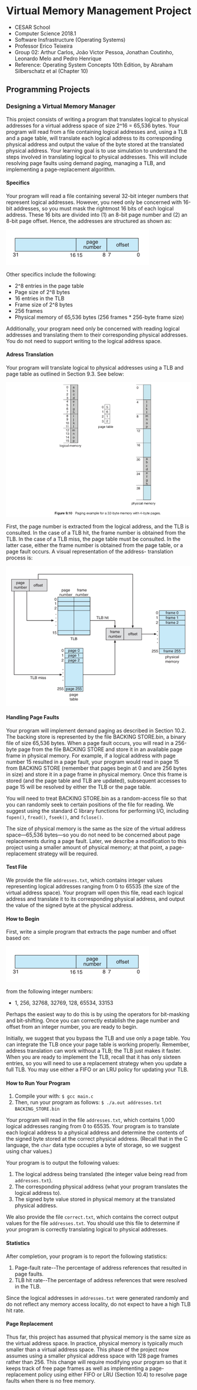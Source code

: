 # Virtual Memory Management Project

* CESAR School
* Computer Science 2018.1
* Software Insfrastructure (Operating Systems)
* Professor Erico Teixeira
* Group 02: Arthur Carlos, João Victor Pessoa, Jonathan Coutinho, Leonardo Melo and Pedro Henrique
* Reference: Operating System Concepts 10th Edition, by Abraham Silberschatz et al (Chapter 10)

## Programming Projects

### Designing a Virtual Memory Manager

This project consists of writing a program that translates logical to physical addresses for a virtual address space of size 2^16 = 65,536 bytes. Your program will read from a file containing logical addresses and, using a TLB and a page table, will translate each logical address to its corresponding physical address and output the value of the byte stored at the translated physical address. Your learning goal is to use simulation to understand the steps involved in translating logical to physical addresses. This will include resolving page faults using demand paging, managing a TLB, and implementing a page-replacement algorithm.

#### Specifics

Your program will read a file containing several 32-bit integer numbers that represent logical addresses. However, you need only be concerned with 16-bit addresses, so you must mask the rightmost 16 bits of each logical address. These 16 bits are divided into (1) an 8-bit page number and (2) an 8-bit page offset. Hence, the addresses are structured as shown as:

![Address Structure](https://github.com/jsantos93/Virtual-Memory-Manager/blob/master/images/address-structure.png)

Other specifics include the following:

* 2^8 entries in the page table
* Page size of 2^8 bytes
* 16 entries in the TLB
* Frame size of 2^8 bytes
* 256 frames
* Physical memory of 65,536 bytes (256 frames * 256-byte frame size)

Additionally, your program need only be concerned with reading logical addresses and translating them to their corresponding physical addresses. You do not need to support writing to the logical address space.

#### Adress Translation

Your program will translate logical to physical addresses using a TLB and page table as outlined in Section 9.3. See below:

![TLB and Page Table Outline](https://github.com/jsantos93/Virtual-Memory-Manager/blob/master/images/TLB-and-Page-Table-outline.png)

First, the page number is extracted from the logical address, and the TLB is consulted. In the case of a TLB hit, the frame number is obtained from the TLB. In the case of a TLB miss, the page table must be consulted. In the latter case, either the frame number is obtained from the page table, or a page fault occurs. A visual representation of the address- translation process is:

![Address Translation Process](https://github.com/jsantos93/Virtual-Memory-Manager/blob/master/images/address-translation-process.png)

#### Handling Page Faults

Your program will implement demand paging as described in Section 10.2. The backing store is represented by the file BACKING STORE.bin, a binary file of size 65,536 bytes. When a page fault occurs, you will read in a 256-byte page from the file BACKING STORE and store it in an available page frame in physical memory. For example, if a logical address with page number 15 resulted in a page fault, your program would read in page 15 from BACKING STORE (remember that pages begin at 0 and are 256 bytes in size) and store it in a page frame in physical memory. Once this frame is stored (and the page table and TLB are updated), subsequent accesses to page 15 will be resolved by either the TLB or the page table.

You will need to treat BACKING STORE.bin as a random-access file so that you can randomly seek to certain positions of the file for reading. We suggest using the standard C library functions for performing I/O, including `fopen()`, `fread()`, `fseek()`, and `fclose()`.

The size of physical memory is the same as the size of the virtual address space—65,536 bytes—so you do not need to be concerned about page replacements during a page fault. Later, we describe a modification to this project using a smaller amount of physical memory; at that point, a page-replacement strategy will be required.

#### Test File

We provide the file `addresses.txt`, which contains integer values representing logical addresses ranging from 0 to 65535 (the size of the virtual address space). Your program will open this file, read each logical address and translate it to its corresponding physical address, and output the value of the signed byte at the physical address.

#### How to Begin

First, write a simple program that extracts the page number and offset based on:

![Address Structure](https://github.com/jsantos93/Virtual-Memory-Manager/blob/master/images/address-structure.png)

from the following integer numbers:

* 1, 256, 32768, 32769, 128, 65534, 33153

Perhaps the easiest way to do this is by using the operators for bit-masking and bit-shifting. Once you can correctly establish the page number and offset from an integer number, you are ready to begin.

Initially, we suggest that you bypass the TLB and use only a page table. You can integrate the TLB once your page table is working properly. Remember, address translation can work without a TLB; the TLB just makes it faster. When you are ready to implement the TLB, recall that it has only sixteen entries, so you will need to use a replacement strategy when you update a full TLB. You may use either a FIFO or an LRU policy for updating your TLB.

#### How to Run Your Program

  1. Compile your with: `$ gcc main.c`
  2. Then, run your program as follows: `$ ./a.out addresses.txt BACKING_STORE.bin`

Your program will read in the file `addresses.txt`, which contains 1,000 logical addresses ranging from 0 to 65535. Your program is to translate each logical address to a physical address and determine the contents of the signed byte stored at the correct physical address. (Recall that in the C language, the `char` data type occupies a byte of storage, so we suggest using char values.)

Your program is to output the following values:

  1. The logical address being translated (the integer value being read from `addresses.txt`).
  2. The corresponding physical address (what your program translates the logical address to).
  3. The signed byte value stored in physical memory at the translated physical address.

We also provide the file `correct.txt`, which contains the correct output values for the file `addresses.txt`. You should use this file to determine if your program is correctly translating logical to physical addresses.

#### Statistics

After completion, your program is to report the following statistics:

  1. Page-fault rate--The percentage of address references that resulted in page faults.
  2. TLB hit rate--The percentage of address references that were resolved in the TLB.

Since the logical addresses in `addresses.txt` were generated randomly and do not reflect any memory access locality, do not expect to have a high TLB hit rate.

#### Page Replacement

Thus far, this project has assumed that physical memory is the same size as the virtual address space. In practice, physical memory is typically much smaller than a virtual address space. This phase of the project now assumes using a smaller physical address space with 128 page frames rather than 256. This change will require modifying your program so that it keeps track of free page frames as well as implementing a page-replacement policy using either FIFO or LRU (Section 10.4) to resolve page faults when there is no free memory.
